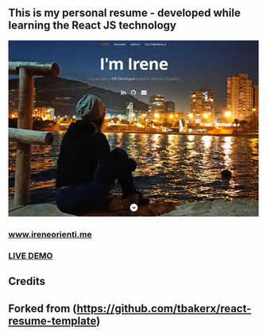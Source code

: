 ## This is my personal resume - developed while learning the React JS technology
![ReactJS Resume Website Template](resume-screenshot.png?raw=true "ReactJS Resume Website Template")
### www.ireneorienti.me
### <a href="https://ireneorienti.me/">LIVE DEMO</a> 
## Credits
## Forked from (https://github.com/tbakerx/react-resume-template)
